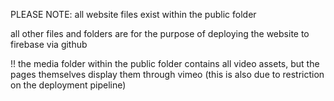 PLEASE NOTE:
all website files exist within the public folder

all other files and folders are for the purpose of deploying the website to firebase via github

!! the media folder within the public folder contains all video assets, 
but the pages themselves display them through vimeo 
(this is also due to restriction on the deployment pipeline)
